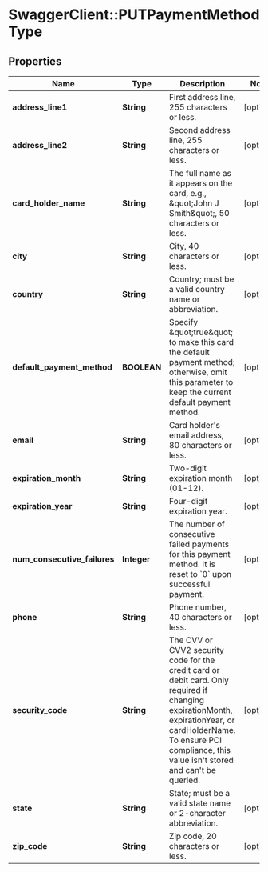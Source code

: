 # SwaggerClient::PUTPaymentMethodType

## Properties
Name | Type | Description | Notes
------------ | ------------- | ------------- | -------------
**address_line1** | **String** | First address line, 255 characters or less.  | [optional] 
**address_line2** | **String** | Second address line, 255 characters or less.  | [optional] 
**card_holder_name** | **String** | The full name as it appears on the card, e.g., \&quot;John J Smith\&quot;, 50 characters or less.  | [optional] 
**city** | **String** | City, 40 characters or less.  | [optional] 
**country** | **String** | Country; must be a valid country name or abbreviation.  | [optional] 
**default_payment_method** | **BOOLEAN** | Specify \&quot;true\&quot; to make this card the default payment method; otherwise, omit this parameter to keep the current default payment method.  | [optional] 
**email** | **String** | Card holder&#39;s email address, 80 characters or less.  | [optional] 
**expiration_month** | **String** | Two-digit expiration month (01-12).  | [optional] 
**expiration_year** | **String** | Four-digit expiration year.  | [optional] 
**num_consecutive_failures** | **Integer** | The number of consecutive failed payments for this payment method. It is reset to &#x60;0&#x60; upon successful payment.   | [optional] 
**phone** | **String** | Phone number, 40 characters or less.  | [optional] 
**security_code** | **String** | The CVV or CVV2 security code for the credit card or debit card. Only required if changing expirationMonth, expirationYear, or cardHolderName. To ensure PCI compliance, this value isn&#39;t stored and can&#39;t be queried.   | [optional] 
**state** | **String** | State; must be a valid state name or 2-character abbreviation.  | [optional] 
**zip_code** | **String** | Zip code, 20 characters or less.  | [optional] 


